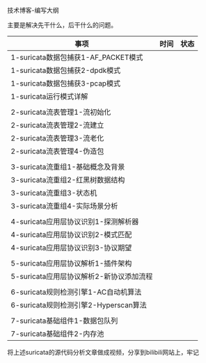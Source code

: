 技术博客-编写大纲

主要是解决先干什么，后干什么的问题。

| 事项                                     | 时间 | 状态 |
| ---------------------------------------- | ---- | ---- |
| 1-suricata数据包捕获1-AF_PACKET模式      |      |      |
| 1-suricata数据包捕获2-dpdk模式           |      |      |
| 1-suricata数据包捕获3-pcap模式           |      |      |
| 1-suricata运行模式详解                   |      |      |
|                                          |      |      |
| 2-suricata流表管理1-流初始化             |      |      |
| 2-suricata流表管理2-流建立               |      |      |
| 2-suricata流表管理3-流老化               |      |      |
| 2-suricata流表管理4-伪造包               |      |      |
|                                          |      |      |
| 3-suricata流重组1-基础概念及背景         |      |      |
| 3-suricata流重组2-红黑树数据结构         |      |      |
| 3-suricata流重组3-状态机                 |      |      |
| 3-suricata流重组4-实际场景分析           |      |      |
|                                          |      |      |
| 4-suricata应用层协议识别1-探测解析器     |      |      |
| 4-suricata应用层协议识别2-模式匹配       |      |      |
| 4-suricata应用层协议识别3-协议期望       |      |      |
|                                          |      |      |
| 5-suricata应用层协议解析1-插件架构       |      |      |
| 5-suricata应用层协议解析2-新协议添加流程 |      |      |
|                                          |      |      |
| 6-suricata规则检测引擎1-AC自动机算法     |      |      |
| 6-suricata规则检测引擎2-Hyperscan算法    |      |      |
|                                          |      |      |
| 7-suricata基础组件1-数据包队列           |      |      |
| 7-suricata基础组件2-内存池               |      |      |



将上述suricata的源代码分析文章做成视频，分享到bilibili网站上，牢记
